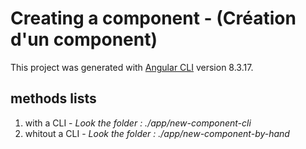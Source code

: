 # Creating a component - (Création d'un component)

This project was generated with [Angular CLI](https://github.com/angular/angular-cli) version 8.3.17.

## methods lists
1. with a CLI - *Look the folder : ./app/new-component-cli*
2. whitout a CLI - *Look the folder : ./app/new-component-by-hand*
